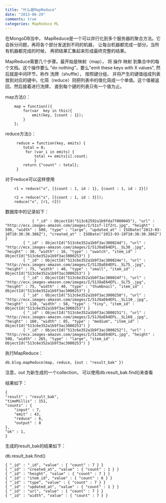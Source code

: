 ```yaml
---
title: "什么是MapReduce"
date: "2013-06-29"
comments: true
categories: MapReduce ML 
---
```

在MongoDB当中， MapReduce是一个可以并行化到多个服务器的聚合方法。它会拆分问题，再将各个部分发送到不同的机器， 让每台机器都完成一部分。当所有机器都完成的时候， 再把结果汇集起来形成最终完整的结果。

 
MapReduce需要几个步骤。最开始是映射（map）， 将 操作 映射 到集合中的每个文档。这个操作要么 “do nothing”，要么"emit these keys with X values", 然后就是中间环节，称作 洗牌（shuffle）， 按照键分组， 并将产生的键值组成列表放到对应的键中。化简（reduce）则把列表中的值化简成一个单值。这个值被返回，然后接着进行洗牌， 直到每个键的列表只有一个值为止。

map方法()：
		
		map = function(){
			for(var  key in this){
				emit(key, {count : 1});
			}
		};
		
		
		
reduce方法()：


		 reduce = function(key, emits) { 
		 	total = 0;			 for (var i in emits) {				 total += emits[i].count;				 }		 	return {"count" : total}; 		 }

对于reduce可以这样使用
		r1 = reduce("x", [{count : 1, id : 1}, {count : 1, id : 2}])
				r2 = reduce("x", [{count : 1, id : 3}]);				reduce("x", [r1, r2])
		
		
数据库中的记录如下：

				{ "_id" : ObjectId("513c62592a1b9fda7f000045"), "url" : "http://ecx.images-amazon.com/images/I/51sf-lIfZrL.jpg", "height" : 500, "width" : 500, "type" : "large", "updated_at" : ISODate("2013-03-10T10:38:30.386Z"), "created_at" : ISODate("2013-03-10T10:38:30.386Z") }
			{ "_id" : ObjectId("513c6e352a1b9f3ac300024d"), "url" : "http://ecx.images-amazon.com/images/I/51JOaE64EFL._SL30_.jpg", "height" : 30, "width" : 16, "type" : "swatch", "item_id" : ObjectId("513c6e352a1b9f3ac3000253") }
			{ "_id" : ObjectId("513c6e352a1b9f3ac300024e"), "url" : "http://ecx.images-amazon.com/images/I/51JOaE64EFL._SL75_.jpg", "height" : 75, "width" : 40, "type" : "small", "item_id" : ObjectId("513c6e352a1b9f3ac3000253") }
			{ "_id" : ObjectId("513c6e352a1b9f3ac300024f"), "url" : "http://ecx.images-amazon.com/images/I/51JOaE64EFL._SL75_.jpg", "height" : 75, "width" : 40, "type" : "thumbnail", "item_id" : ObjectId("513c6e352a1b9f3ac3000253") }
			{ "_id" : ObjectId("513c6e352a1b9f3ac3000250"), "url" : "http://ecx.images-amazon.com/images/I/51JOaE64EFL._SL110_.jpg", "height" : 110, "width" : 58, "type" : "tiny", "item_id" : ObjectId("513c6e352a1b9f3ac3000253") }
			{ "_id" : ObjectId("513c6e352a1b9f3ac3000251"), "url" : "http://ecx.images-amazon.com/images/I/51JOaE64EFL._SL160_.jpg", "height" : 160, "width" : 85, "type" : "medium", "item_id" : ObjectId("513c6e352a1b9f3ac3000253") }
			{ "_id" : ObjectId("513c6e352a1b9f3ac3000252"), "url" : "http://ecx.images-amazon.com/images/I/51JOaE64EFL.jpg", "height" : 500, "width" : 265, "type" : "large", "item_id" : ObjectId("513c6e352a1b9f3ac3000253") }			
执行MapReduce：
	db.blog.mapReduce(map, reduce, {out : "result_bak" })

注意，out 为新生成的一个collection， 可以使用db.result_bak.find()来查看
 		
结果如下：

	{
	"result" : "result_bak",
	"timeMillis" : 151,
	"counts" : {
		"input" : 7,
		"emit" : 43,
		"reduce" : 6,
		"output" : 8
	},
	"ok" : 1,
	}
	
生成的result_bak的结果如下：

db.result_bak.find()

	{ "_id" : "_id", "value" : { "count" : 7 } }
	{ "_id" : "created_at", "value" : { "count" : 1 } }
	{ "_id" : "height", "value" : { "count" : 7 } }
	{ "_id" : "item_id", "value" : { "count" : 6 } }
	{ "_id" : "type", "value" : { "count" : 7 } }
	{ "_id" : "updated_at", "value" : { "count" : 1 } }
	{ "_id" : "url", "value" : { "count" : 7 } }
	{ "_id" : "width", "value" : { "count" : 7 } }	
	
